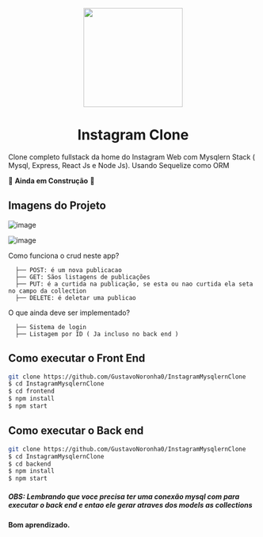 <p align="center">
  <img src="https://logodownload.org/wp-content/uploads/2017/04/instagram-logo-1.png" width="200"/>
</p>

<h1 align="center">
 Instagram Clone
</h1>

Clone completo fullstack da home do Instagram Web com Mysqlern Stack ( Mysql, Express, React Js e Node Js). Usando Sequelize como ORM

🚧 **Ainda em Construção** 🚧

## Imagens do Projeto
![image](https://user-images.githubusercontent.com/77861206/107554989-686a9480-6bb5-11eb-8228-ca64187d19d7.png)

![image](https://user-images.githubusercontent.com/77861206/109046701-ce761200-76b3-11eb-9ee9-4e2de0ed6517.png)



 Como funciona o crud neste app?

      ├── POST: é um nova publicacao
      ├── GET: Sãos listagens de publicações
      ├── PUT: é a curtida na publicação, se esta ou nao curtida ela seta no campo da collection
      ├── DELETE: é deletar uma publicao
  
 O que ainda deve ser implementado?
 
      ├── Sistema de login
      ├── Listagem por ID ( Ja incluso no back end )
 
 
    

## Como executar o Front End

```bash
git clone https://github.com/GustavoNoronha0/InstagramMysqlernClone
$ cd InstagramMysqlernClone
$ cd frontend
$ npm install
$ npm start
```

## Como executar o Back end

```bash
git clone https://github.com/GustavoNoronha0/InstagramMysqlernClone
$ cd InstagramMysqlernClone
$ cd backend
$ npm install
$ npm start
```

##### OBS: Lembrando que voce precisa ter uma conexão mysql com para executar o back end e entao ele gerar atraves dos models as collections

#### Bom aprendizado.<br/>
